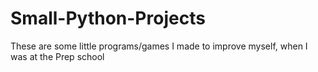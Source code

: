 # Small-Python-Projects
These are some little programs/games I made to improve myself, when I was at the Prep school
